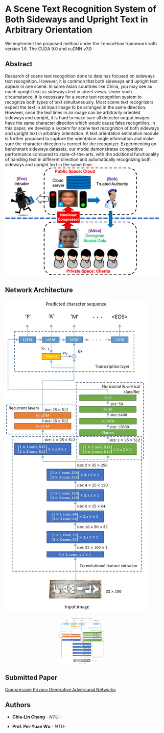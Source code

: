 # A Scene Text Recognition System of Both Sideways and Upright Text in Arbitrary Orientation
We implement the proposed method under the TensorFlow framework with version 1.6. The CUDA 9.0 and cuDNN v7.0
## **Abstract**
Research of scene text recognition done to date has focused on sideways text recognition. However, it is common that both sideways and upright text appear in one scene. In some Asian countries like China, you may see as much upright text as sideways text in street views. Under such circumstance, it is necessary for a scene text recognition system to recognize both types of text simultaneously. Most scene text recognizers expect the text in all input image to be arranged in the same direction. However, once the text lines in an image can be arbitrarily oriented sideways and upright, it is hard to make sure all detector output images have the same character direction which would cause false recognition. In this paper, we develop a system for scene text recognition of both sideways and upright text in arbitrary orientation. A text orientation estimation module is further proposed to capture the orientation angle information and make sure the character direction is correct for the recognizer. Experimenting on benchmark sideways datasets, our model demonstrates competitive performance compared to state-of-the-arts, with the additional functionality of handling text in different direction and automatically recognizing both sideways and upright text in the same time.
![image](https://github.com/R06942098/CPGAN/blob/master/final_tar.png)
## **Network Architecture**
![image](https://github.com/R06942112/OCR/blob/master/architecture.jpg)

<div align=center><img width="150" height="150" src="https://github.com/R06942112/OCR/blob/master/architecture.jpg"/></div>






## **Submitted Paper**
[Compressive Privacy Generative Adversarial Networks](https://drive.google.com/file/d/1KJiNZ9y59r3HLvsKfTqU1Oe85zGlFiMo/view?usp=sharing) 

## **Authors**

* **Chia-Lin Chang** - *NTU* - 

* **Prof. Pei-Yuan Wu** - *NTU*- 




